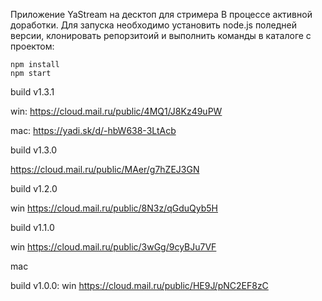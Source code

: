 Приложение YaStream на десктоп для стримера
В процессе активной доработки.
Для запуска необходимо установить node.js поледней версии,
клонировать репорзитоий и выполнить команды в каталоге с проектом:
```
npm install
npm start
```
build v1.3.1

win:  https://cloud.mail.ru/public/4MQ1/J8Kz49uPW

mac:  https://yadi.sk/d/-hbW638-3LtAcb

build v1.3.0

https://cloud.mail.ru/public/MAer/g7hZEJ3GN

build v1.2.0

win https://cloud.mail.ru/public/8N3z/qGduQyb5H

build v1.1.0

win https://cloud.mail.ru/public/3wGg/9cyBJu7VF

mac

build v1.0.0:
win https://cloud.mail.ru/public/HE9J/pNC2EF8zC

